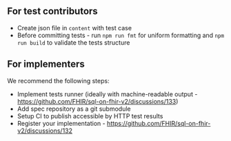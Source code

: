 ## For test contributors

- Create json file in `content` with test case
- Before committing tests - run `npm run fmt` for uniform formatting and `npm run build` to validate the tests structure

## For implementers

We recommend the following steps:

- Implement tests runner (ideally with machine-readable output - https://github.com/FHIR/sql-on-fhir-v2/discussions/133)
- Add spec repository as a git submodule
- Setup CI to publish accessible by HTTP test results
- Register your implementation - https://github.com/FHIR/sql-on-fhir-v2/discussions/132

